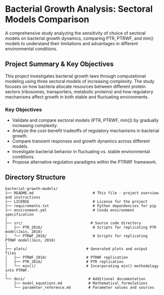 # Bacterial Growth Analysis: Sectoral Models Comparison

A comprehensive study analyzing the sensitivity of choice of sectoral models on bacterial growth dynamics, comparing PTR, PTRWF, and min() models to understand their limitations and advantages in different environmental conditions.

## Project Summary & Key Objectives
This project investigates bacterial growth laws through computational modeling using three sectoral models of increasing complexity. The study focuses on how bacteria allocate resources between different protein sectors (ribosomes, transporters, metabolic proteins) and how regulatory mechanisms affect growth in both stable and fluctuating environments.

### Key Objectives
- Validate and compare sectoral models (PTR, PTRWF, min()) by gradually increasing complexity.
- Analyze the cost-benefit tradeoffs of regulatory mechanisms in bacterial growth.
- Compare transient responses and growth dynamics across different models.
- Investigate bacterial behavior in fluctuating vs. stable environmental conditions.
- Propose alternative regulation paradigms within the PTRWF framework.

## Directory Structure
```
bacterial-growth-models/
├── README.md                           # This file - project overview and instructions
├── LICENSE                             # License for the project
├── requirements.txt                    # Python dependencies for pip
├── environment.yml                     # Conda environment specification
│
├── src/                               # Source code directory
│   ├── PTR_2016/                       # Scripts for replicating PTR model(Jain, 2016)
│   └── PTRWF_2018/                     # Scripts for replicating PTRWF model(Jain, 2018)
│
├── plots/                           # Generated plots and output files
│   ├── PTRWF_2018/                  # PTRWF replication
│   ├── PTR_2016/                    # PTR replication        
│   └── min()/                       # Incorporating min() methodology into PTRWF.
|
└── docs/                             # Additional documentation
    ├── model_equations.md            # Mathematical formulations
    └── parameter_reference.md        # Parameter values and sources
```
